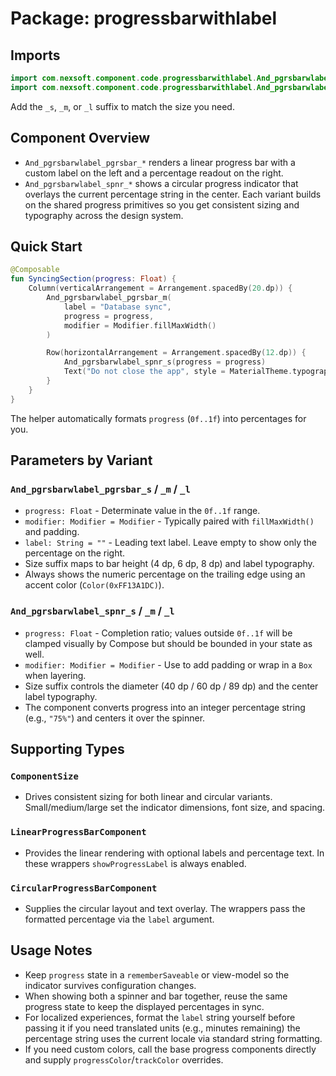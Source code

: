 # Package: progressbarwithlabel

## Imports
```kotlin
import com.nexsoft.component.code.progressbarwithlabel.And_pgrsbarwlabel_pgrsbar_m
import com.nexsoft.component.code.progressbarwithlabel.And_pgrsbarwlabel_spnr_s
```
Add the `_s`, `_m`, or `_l` suffix to match the size you need.

## Component Overview
- `And_pgrsbarwlabel_pgrsbar_*` renders a linear progress bar with a custom label on the left and a percentage readout on the right.
- `And_pgrsbarwlabel_spnr_*` shows a circular progress indicator that overlays the current percentage string in the center.
Each variant builds on the shared progress primitives so you get consistent sizing and typography across the design system.

## Quick Start
```kotlin
@Composable
fun SyncingSection(progress: Float) {
    Column(verticalArrangement = Arrangement.spacedBy(20.dp)) {
        And_pgrsbarwlabel_pgrsbar_m(
            label = "Database sync",
            progress = progress,
            modifier = Modifier.fillMaxWidth()
        )

        Row(horizontalArrangement = Arrangement.spacedBy(12.dp)) {
            And_pgrsbarwlabel_spnr_s(progress = progress)
            Text("Do not close the app", style = MaterialTheme.typography.bodySmall)
        }
    }
}
```
The helper automatically formats `progress` (`0f..1f`) into percentages for you.

## Parameters by Variant
### `And_pgrsbarwlabel_pgrsbar_s` / `_m` / `_l`
- `progress: Float` - Determinate value in the `0f..1f` range.
- `modifier: Modifier = Modifier` - Typically paired with `fillMaxWidth()` and padding.
- `label: String = ""` - Leading text label. Leave empty to show only the percentage on the right.
- Size suffix maps to bar height (4 dp, 6 dp, 8 dp) and label typography.
- Always shows the numeric percentage on the trailing edge using an accent color (`Color(0xFF13A1DC)`).

### `And_pgrsbarwlabel_spnr_s` / `_m` / `_l`
- `progress: Float` - Completion ratio; values outside `0f..1f` will be clamped visually by Compose but should be bounded in your state as well.
- `modifier: Modifier = Modifier` - Use to add padding or wrap in a `Box` when layering.
- Size suffix controls the diameter (40 dp / 60 dp / 89 dp) and the center label typography.
- The component converts progress into an integer percentage string (e.g., `"75%"`) and centers it over the spinner.

## Supporting Types
### `ComponentSize`
- Drives consistent sizing for both linear and circular variants. Small/medium/large set the indicator dimensions, font size, and spacing.

### `LinearProgressBarComponent`
- Provides the linear rendering with optional labels and percentage text. In these wrappers `showProgressLabel` is always enabled.

### `CircularProgressBarComponent`
- Supplies the circular layout and text overlay. The wrappers pass the formatted percentage via the `label` argument.

## Usage Notes
- Keep `progress` state in a `rememberSaveable` or view-model so the indicator survives configuration changes.
- When showing both a spinner and bar together, reuse the same progress state to keep the displayed percentages in sync.
- For localized experiences, format the `label` string yourself before passing it if you need translated units (e.g., minutes remaining) the percentage string uses the current locale via standard string formatting.
- If you need custom colors, call the base progress components directly and supply `progressColor`/`trackColor` overrides.
